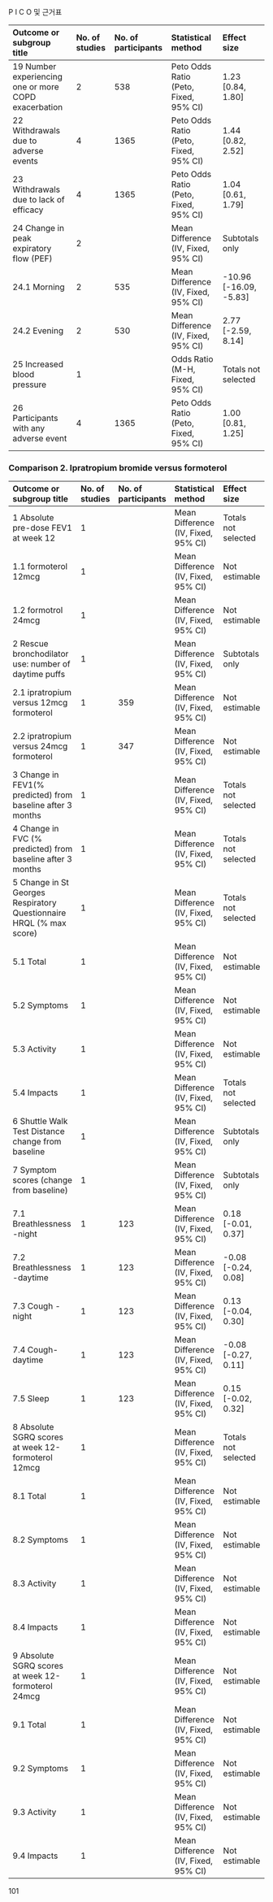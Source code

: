 P I C O 및 근거표

| Outcome or subgroup title | No. of studies | No. of participants | Statistical method | Effect size |
| :------------------------ | :------------- | :------------------ | :----------------- | :---------- |
| 19 Number experiencing one or more COPD exacerbation | 2 | 538 | Peto Odds Ratio (Peto, Fixed, 95% CI) | 1.23 [0.84, 1.80] |
| 22 Withdrawals due to adverse events | 4 | 1365 | Peto Odds Ratio (Peto, Fixed, 95% CI) | 1.44 [0.82, 2.52] |
| 23 Withdrawals due to lack of efficacy | 4 | 1365 | Peto Odds Ratio (Peto, Fixed, 95% CI) | 1.04 [0.61, 1.79] |
| 24 Change in peak expiratory flow (PEF) | 2 | | Mean Difference (IV, Fixed, 95% CI) | Subtotals only |
| 24.1 Morning | 2 | 535 | Mean Difference (IV, Fixed, 95% CI) | -10.96 [-16.09, -5.83] |
| 24.2 Evening | 2 | 530 | Mean Difference (IV, Fixed, 95% CI) | 2.77 [-2.59, 8.14] |
| 25 Increased blood pressure | 1 | | Odds Ratio (M-H, Fixed, 95% CI) | Totals not selected |
| 26 Participants with any adverse event | 4 | 1365 | Peto Odds Ratio (Peto, Fixed, 95% CI) | 1.00 [0.81, 1.25] |

### Comparison 2. Ipratropium bromide versus formoterol

| Outcome or subgroup title | No. of studies | No. of participants | Statistical method | Effect size |
| :------------------------ | :------------- | :------------------ | :----------------- | :---------- |
| 1 Absolute pre-dose FEV1 at week 12 | 1 | | Mean Difference (IV, Fixed, 95% CI) | Totals not selected |
| 1.1 formoterol 12mcg | 1 | | Mean Difference (IV, Fixed, 95% CI) | Not estimable |
| 1.2 formotrol 24mcg | 1 | | Mean Difference (IV, Fixed, 95% CI) | Not estimable |
| 2 Rescue bronchodilator use: number of daytime puffs | 1 | | Mean Difference (IV, Fixed, 95% CI) | Subtotals only |
| 2.1 ipratropium versus 12mcg formoterol | 1 | 359 | Mean Difference (IV, Fixed, 95% CI) | Not estimable |
| 2.2 ipratropium versus 24mcg formoterol | 1 | 347 | Mean Difference (IV, Fixed, 95% CI) | Not estimable |
| 3 Change in FEV1(% predicted) from baseline after 3 months | 1 | | Mean Difference (IV, Fixed, 95% CI) | Totals not selected |
| 4 Change in FVC (% predicted) from baseline after 3 months | 1 | | Mean Difference (IV, Fixed, 95% CI) | Totals not selected |
| 5 Change in St Georges Respiratory Questionnaire HRQL (% max score) | 1 | | Mean Difference (IV, Fixed, 95% CI) | Totals not selected |
| 5.1 Total | 1 | | Mean Difference (IV, Fixed, 95% CI) | Not estimable |
| 5.2 Symptoms | 1 | | Mean Difference (IV, Fixed, 95% CI) | Not estimable |
| 5.3 Activity | 1 | | Mean Difference (IV, Fixed, 95% CI) | Not estimable |
| 5.4 Impacts | 1 | | Mean Difference (IV, Fixed, 95% CI) | Totals not selected |
| 6 Shuttle Walk Test Distance change from baseline | 1 | | Mean Difference (IV, Fixed, 95% CI) | Subtotals only |
| 7 Symptom scores (change from baseline) | 1 | | Mean Difference (IV, Fixed, 95% CI) | Subtotals only |
| 7.1 Breathlessness -night | 1 | 123 | Mean Difference (IV, Fixed, 95% CI) | 0.18 [-0.01, 0.37] |
| 7.2 Breathlessness -daytime | 1 | 123 | Mean Difference (IV, Fixed, 95% CI) | -0.08 [-0.24, 0.08] |
| 7.3 Cough -night | 1 | 123 | Mean Difference (IV, Fixed, 95% CI) | 0.13 [-0.04, 0.30] |
| 7.4 Cough- daytime | 1 | 123 | Mean Difference (IV, Fixed, 95% CI) | -0.08 [-0.27, 0.11] |
| 7.5 Sleep | 1 | 123 | Mean Difference (IV, Fixed, 95% CI) | 0.15 [-0.02, 0.32] |
| 8 Absolute SGRQ scores at week 12-formoterol 12mcg | 1 | | Mean Difference (IV, Fixed, 95% CI) | Totals not selected |
| 8.1 Total | 1 | | Mean Difference (IV, Fixed, 95% CI) | Not estimable |
| 8.2 Symptoms | 1 | | Mean Difference (IV, Fixed, 95% CI) | Not estimable |
| 8.3 Activity | 1 | | Mean Difference (IV, Fixed, 95% CI) | Not estimable |
| 8.4 Impacts | 1 | | Mean Difference (IV, Fixed, 95% CI) | Not estimable |
| 9 Absolute SGRQ scores at week 12-formoterol 24mcg | 1 | | Mean Difference (IV, Fixed, 95% CI) | Not estimable |
| 9.1 Total | 1 | | Mean Difference (IV, Fixed, 95% CI) | Not estimable |
| 9.2 Symptoms | 1 | | Mean Difference (IV, Fixed, 95% CI) | Not estimable |
| 9.3 Activity | 1 | | Mean Difference (IV, Fixed, 95% CI) | Not estimable |
| 9.4 Impacts | 1 | | Mean Difference (IV, Fixed, 95% CI) | Not estimable |

<PAGE>101